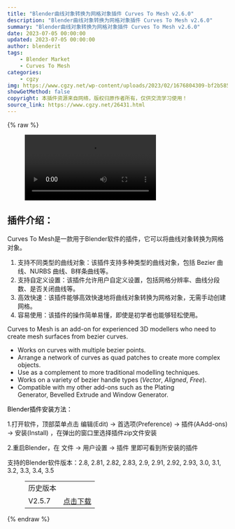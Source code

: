 ```yaml
---
title: "Blender曲线对象转换为网格对象插件 Curves To Mesh v2.6.0"
description: "Blender曲线对象转换为网格对象插件 Curves To Mesh v2.6.0"
summary: "Blender曲线对象转换为网格对象插件 Curves To Mesh v2.6.0"
date: 2023-07-05 00:00:00
updated: 2023-07-05 00:00:00
author: blenderit
tags: 
    - Blender Market
    - Curves To Mesh
categories:
    - cgzy
img: https://www.cgzy.net/wp-content/uploads/2023/02/1676804309-bf2b585aaeb7a04.jpg
showGetMethod: false
copyright: 本插件资源来自网络，版权归原作者所有，仅供交流学习使用！
source_link: https://www.cgzy.net/26431.html
---
```


{% raw %}
<figure class="wp-block-video aligncenter"><video controls src="https://cloud.video.taobao.com/play/u/717183932/p/1/e/6/t/1/398320834887.mp4"></video></figure><div class="wp-block-pandastudio-title"><div class="title_style_01"><h2 id="h2-0">插件介绍：</h2></div></div><p>Curves To Mesh是一款用于Blender软件的插件，它可以将曲线对象转换为网格对象。</p><ol>
<li>支持不同类型的曲线对象：该插件支持多种类型的曲线对象，包括 Bezier 曲线、NURBS 曲线、B样条曲线等。</li>



<li>支持自定义设置：该插件允许用户自定义设置，包括网格分辨率、曲线分段数、是否关闭曲线等。</li>



<li>高效快速：该插件能够高效快速地将曲线对象转换为网格对象，无需手动创建网格。</li>



<li>容易使用：该插件的操作简单易懂，即使是初学者也能够轻松使用。</li>
</ol><p>Curves to Mesh is an add-on for experienced 3D modellers who need to create mesh surfaces from bezier curves.</p><ul>
<li>Works on curves with multiple bezier points.</li>



<li>Arrange a network of curves as quad patches to create more complex objects.</li>



<li>Use as a complement to more traditional modelling techniques.</li>



<li>Works on a variety of bezier handle types (<em>Vector</em>, <em>Aligned</em>, <em>Free</em>).</li>



<li>Compatible with my other add-ons such as the Plating Generator, Bevelled Extrude and Window Generator.</li>
</ul><p><mark style="background-color:rgba(0, 0, 0, 0)" class="has-inline-color has-vivid-red-color">Blender插件安装方法：</mark></p><p>1.打开软件，顶部菜单点击 编辑(Edit) → 首选项(Preference) → 插件(AAdd-ons) → 安装(Install) ，在弹出的窗口里选择插件zip文件安装</p><p>2.重启Blender，在 文件 → 用户设置 → 插件 里即可看到所安装的插件</p><div class="wp-block-pandastudio-tips"><div class="tip success "><p>支持的Blender软件版本：2.8, 2.81, 2.82, 2.83, 2.9, 2.91, 2.92, 2.93, 3.0, 3.1, 3.2, 3.3, 3.4, 3.5</p>
</div></div><figure class="wp-block-table has-medium-font-size"><table><tbody><tr><td>历史版本</td><td></td></tr><tr><td>V2.5.7</td><td><a href="https://www.cgzy.net/go?_=115c68d5d2aHR0cHM6Ly9wYW4uYmFpZHUuY29tL3MvMXJjRkh5WWRqUG85WFlHdERlTW9UTUE%2FcHdkPW8yb3o%3D" target="_blank" rel="noreferrer noopener">点击下载</a></td></tr></tbody></table></figure>
<div style="display: none">cgzy</div>
{% endraw %}
